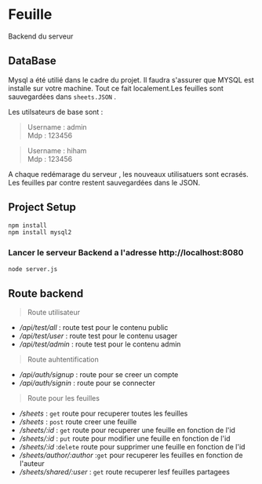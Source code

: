 # Feuille

Backend du serveur

## DataBase

Mysql a été utilié dans le cadre du projet. Il faudra s'assurer que MYSQL est
installe sur votre machine. Tout ce fait localement.Les feuilles sont sauvegardées dans `sheets.JSON` .

Les utilsateurs de base sont :<br />
>Username : admin<br />
>Mdp : 123456

>Username : hiham<br />
>Mdp : 123456

A chaque redémarage du serveur , les nouveaux utilisatuers sont ecrasés. Les feuilles par contre restent sauvegardées dans le JSON.

## Project Setup

```sh
npm install
npm install mysql2
```

### Lancer le serveur Backend a l'adresse http://localhost:8080

```sh
node server.js
```

## Route backend

> Route utilisateur

- */api/test/all* : route test pour le contenu public
- */api/test/user* : route test pour le contenu usager
- */api/test/admin* : route test pour le contenu admin

> Route auhtentification

- */api/auth/signup* : route pour se creer un compte
- */api/auth/signin* : route pour se connecter

> Route pour les feuilles

- */sheets* : `get` route pour recuperer toutes les feuilles
- */sheets* : `post` route creer une feuille
- */sheets/:id* : `get` route pour recuperer une feuille en fonction de l'id
- */sheets/:id* : `put` route pour modifier une feuille en fonction de l'id
- */sheets/:id* :`delete` route pour supprimer une feuille en fonction de l'id
- */sheets/author/:author* :`get` pour recuperer les feuilles en fonction de l'auteur
- */sheets/shared/:user* : `get` route recuperer lesf feuilles partagees
